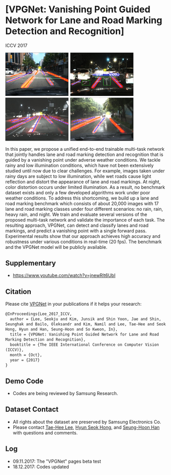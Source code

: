 # [VPGNet: Vanishing Point Guided Network for Lane and Road Marking Detection and Recognition]

ICCV 2017

<img src="./teaser.png" width="400">

In this paper, we propose a unified end-to-end trainable multi-task network that jointly handles lane and road marking detection and recognition that is guided by a vanishing point under adverse weather conditions. We tackle rainy and low illumination conditions, which have not been extensively studied until now due to clear challenges. For example, images taken under rainy days are subject to low illumination, while wet roads cause light reflection and distort the appearance of lane and road markings. At night, color distortion occurs under limited illumination. As a result, no benchmark dataset exists and only a few developed algorithms work under poor weather conditions. To address this shortcoming, we build up a lane and road marking benchmark which consists of about 20,000 images with 17 lane and road marking classes under four different scenarios: no rain, rain, heavy rain, and night. We train and evaluate several versions of the proposed multi-task network and validate the importance of each task. The resulting approach, VPGNet, can detect and classify lanes and road markings, and predict a vanishing point with a single forward pass. Experimental results show that our approach achieves high accuracy and robustness under various conditions in real-time (20 fps). The benchmark and the VPGNet model will be publicly available. 


## Supplementary
+ https://www.youtube.com/watch?v=jnewRlt6UbI


## Citation
Please cite [VPGNet](http://openaccess.thecvf.com/content_iccv_2017/html/Lee_VPGNet_Vanishing_Point_ICCV_2017_paper.html) in your publications if it helps your research:
    
    @InProceedings{Lee_2017_ICCV,
      author = {Lee, Seokju and Kim, Junsik and Shin Yoon, Jae and Shin, Seunghak and Bailo, Oleksandr and Kim, Namil and Lee, Tae-Hee and Seok Hong, Hyun and Han, Seung-Hoon and So Kweon, In},
      title = {VPGNet: Vanishing Point Guided Network for Lane and Road Marking Detection and Recognition},
      booktitle = {The IEEE International Conference on Computer Vision (ICCV)},
      month = {Oct},
      year = {2017}
    }


## Demo Code
+ Codes are being reviewed by Samsung Research.


## Dataset Contact
+ All rights about the dataset are preserved by Samsung Electronics Co.
+ Please contact [Tae-Hee Lee](mailto:th810.lee@samsung.com), [Hyun Seok Hong](mailto:hyunseok76.hong@samsung.com), and [Seung-Hoon Han](mailto:luoes.han@samsung.com) with questions and comments.


## Log
+ 09.11.2017: The "VPGNet" pages beta test
+ 18.12.2017: Codes updated
